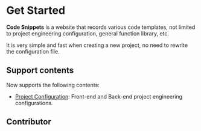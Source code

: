 <script setup>
import { VPTeamMembers } from 'vitepress/theme'
import { contributors } from '../constants'
</script>

# Get Started

**Code Snippets** is a website that records various code templates, not limited
to project engineering configuration, general function library, etc.

It is very simple and fast when creating a new project, no need to rewrite the
configuration file.

## Support contents

Now supports the following contents:

- [Project Configuration](../reference/project/package-json): Front-end and Back-end project engineering configurations.

## Contributor

<VPTeamMembers size="small" :members="contributors" />
